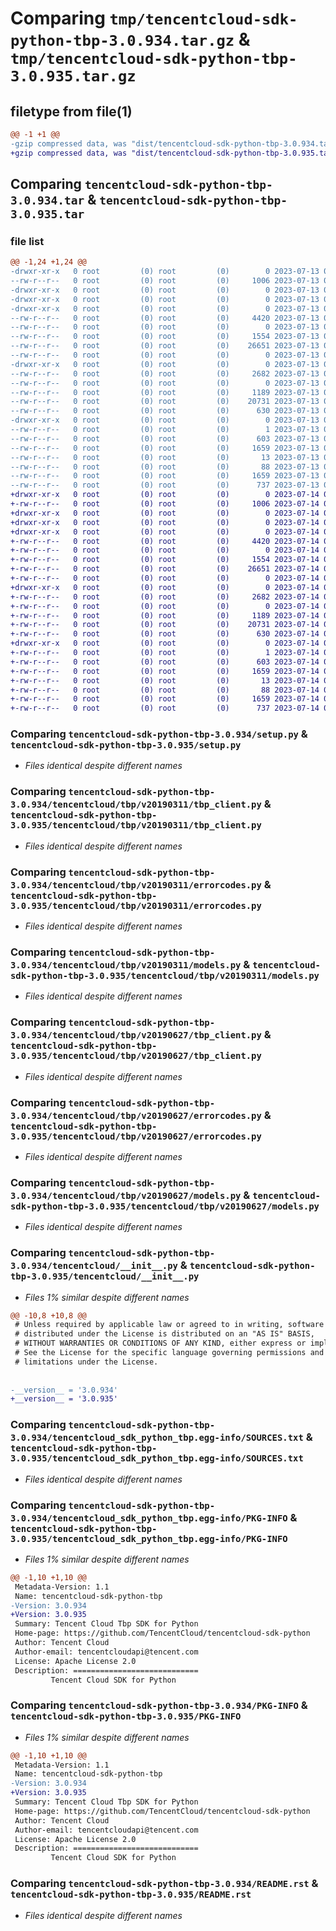 # Comparing `tmp/tencentcloud-sdk-python-tbp-3.0.934.tar.gz` & `tmp/tencentcloud-sdk-python-tbp-3.0.935.tar.gz`

## filetype from file(1)

```diff
@@ -1 +1 @@
-gzip compressed data, was "dist/tencentcloud-sdk-python-tbp-3.0.934.tar", last modified: Thu Jul 13 00:33:42 2023, max compression
+gzip compressed data, was "dist/tencentcloud-sdk-python-tbp-3.0.935.tar", last modified: Fri Jul 14 00:38:45 2023, max compression
```

## Comparing `tencentcloud-sdk-python-tbp-3.0.934.tar` & `tencentcloud-sdk-python-tbp-3.0.935.tar`

### file list

```diff
@@ -1,24 +1,24 @@
-drwxr-xr-x   0 root         (0) root         (0)        0 2023-07-13 00:33:42.000000 tencentcloud-sdk-python-tbp-3.0.934/
--rw-r--r--   0 root         (0) root         (0)     1006 2023-07-13 00:33:42.000000 tencentcloud-sdk-python-tbp-3.0.934/setup.py
-drwxr-xr-x   0 root         (0) root         (0)        0 2023-07-13 00:33:42.000000 tencentcloud-sdk-python-tbp-3.0.934/tencentcloud/
-drwxr-xr-x   0 root         (0) root         (0)        0 2023-07-13 00:33:42.000000 tencentcloud-sdk-python-tbp-3.0.934/tencentcloud/tbp/
-drwxr-xr-x   0 root         (0) root         (0)        0 2023-07-13 00:33:42.000000 tencentcloud-sdk-python-tbp-3.0.934/tencentcloud/tbp/v20190311/
--rw-r--r--   0 root         (0) root         (0)     4420 2023-07-13 00:33:42.000000 tencentcloud-sdk-python-tbp-3.0.934/tencentcloud/tbp/v20190311/tbp_client.py
--rw-r--r--   0 root         (0) root         (0)        0 2023-07-13 00:33:42.000000 tencentcloud-sdk-python-tbp-3.0.934/tencentcloud/tbp/v20190311/__init__.py
--rw-r--r--   0 root         (0) root         (0)     1554 2023-07-13 00:33:42.000000 tencentcloud-sdk-python-tbp-3.0.934/tencentcloud/tbp/v20190311/errorcodes.py
--rw-r--r--   0 root         (0) root         (0)    26651 2023-07-13 00:33:42.000000 tencentcloud-sdk-python-tbp-3.0.934/tencentcloud/tbp/v20190311/models.py
--rw-r--r--   0 root         (0) root         (0)        0 2023-07-13 00:33:42.000000 tencentcloud-sdk-python-tbp-3.0.934/tencentcloud/tbp/__init__.py
-drwxr-xr-x   0 root         (0) root         (0)        0 2023-07-13 00:33:42.000000 tencentcloud-sdk-python-tbp-3.0.934/tencentcloud/tbp/v20190627/
--rw-r--r--   0 root         (0) root         (0)     2682 2023-07-13 00:33:42.000000 tencentcloud-sdk-python-tbp-3.0.934/tencentcloud/tbp/v20190627/tbp_client.py
--rw-r--r--   0 root         (0) root         (0)        0 2023-07-13 00:33:42.000000 tencentcloud-sdk-python-tbp-3.0.934/tencentcloud/tbp/v20190627/__init__.py
--rw-r--r--   0 root         (0) root         (0)     1189 2023-07-13 00:33:42.000000 tencentcloud-sdk-python-tbp-3.0.934/tencentcloud/tbp/v20190627/errorcodes.py
--rw-r--r--   0 root         (0) root         (0)    20731 2023-07-13 00:33:42.000000 tencentcloud-sdk-python-tbp-3.0.934/tencentcloud/tbp/v20190627/models.py
--rw-r--r--   0 root         (0) root         (0)      630 2023-07-13 00:33:42.000000 tencentcloud-sdk-python-tbp-3.0.934/tencentcloud/__init__.py
-drwxr-xr-x   0 root         (0) root         (0)        0 2023-07-13 00:33:42.000000 tencentcloud-sdk-python-tbp-3.0.934/tencentcloud_sdk_python_tbp.egg-info/
--rw-r--r--   0 root         (0) root         (0)        1 2023-07-13 00:33:42.000000 tencentcloud-sdk-python-tbp-3.0.934/tencentcloud_sdk_python_tbp.egg-info/dependency_links.txt
--rw-r--r--   0 root         (0) root         (0)      603 2023-07-13 00:33:42.000000 tencentcloud-sdk-python-tbp-3.0.934/tencentcloud_sdk_python_tbp.egg-info/SOURCES.txt
--rw-r--r--   0 root         (0) root         (0)     1659 2023-07-13 00:33:42.000000 tencentcloud-sdk-python-tbp-3.0.934/tencentcloud_sdk_python_tbp.egg-info/PKG-INFO
--rw-r--r--   0 root         (0) root         (0)       13 2023-07-13 00:33:42.000000 tencentcloud-sdk-python-tbp-3.0.934/tencentcloud_sdk_python_tbp.egg-info/top_level.txt
--rw-r--r--   0 root         (0) root         (0)       88 2023-07-13 00:33:42.000000 tencentcloud-sdk-python-tbp-3.0.934/setup.cfg
--rw-r--r--   0 root         (0) root         (0)     1659 2023-07-13 00:33:42.000000 tencentcloud-sdk-python-tbp-3.0.934/PKG-INFO
--rw-r--r--   0 root         (0) root         (0)      737 2023-07-13 00:33:42.000000 tencentcloud-sdk-python-tbp-3.0.934/README.rst
+drwxr-xr-x   0 root         (0) root         (0)        0 2023-07-14 00:38:45.000000 tencentcloud-sdk-python-tbp-3.0.935/
+-rw-r--r--   0 root         (0) root         (0)     1006 2023-07-14 00:38:45.000000 tencentcloud-sdk-python-tbp-3.0.935/setup.py
+drwxr-xr-x   0 root         (0) root         (0)        0 2023-07-14 00:38:45.000000 tencentcloud-sdk-python-tbp-3.0.935/tencentcloud/
+drwxr-xr-x   0 root         (0) root         (0)        0 2023-07-14 00:38:45.000000 tencentcloud-sdk-python-tbp-3.0.935/tencentcloud/tbp/
+drwxr-xr-x   0 root         (0) root         (0)        0 2023-07-14 00:38:45.000000 tencentcloud-sdk-python-tbp-3.0.935/tencentcloud/tbp/v20190311/
+-rw-r--r--   0 root         (0) root         (0)     4420 2023-07-14 00:38:45.000000 tencentcloud-sdk-python-tbp-3.0.935/tencentcloud/tbp/v20190311/tbp_client.py
+-rw-r--r--   0 root         (0) root         (0)        0 2023-07-14 00:38:45.000000 tencentcloud-sdk-python-tbp-3.0.935/tencentcloud/tbp/v20190311/__init__.py
+-rw-r--r--   0 root         (0) root         (0)     1554 2023-07-14 00:38:45.000000 tencentcloud-sdk-python-tbp-3.0.935/tencentcloud/tbp/v20190311/errorcodes.py
+-rw-r--r--   0 root         (0) root         (0)    26651 2023-07-14 00:38:45.000000 tencentcloud-sdk-python-tbp-3.0.935/tencentcloud/tbp/v20190311/models.py
+-rw-r--r--   0 root         (0) root         (0)        0 2023-07-14 00:38:45.000000 tencentcloud-sdk-python-tbp-3.0.935/tencentcloud/tbp/__init__.py
+drwxr-xr-x   0 root         (0) root         (0)        0 2023-07-14 00:38:45.000000 tencentcloud-sdk-python-tbp-3.0.935/tencentcloud/tbp/v20190627/
+-rw-r--r--   0 root         (0) root         (0)     2682 2023-07-14 00:38:45.000000 tencentcloud-sdk-python-tbp-3.0.935/tencentcloud/tbp/v20190627/tbp_client.py
+-rw-r--r--   0 root         (0) root         (0)        0 2023-07-14 00:38:45.000000 tencentcloud-sdk-python-tbp-3.0.935/tencentcloud/tbp/v20190627/__init__.py
+-rw-r--r--   0 root         (0) root         (0)     1189 2023-07-14 00:38:45.000000 tencentcloud-sdk-python-tbp-3.0.935/tencentcloud/tbp/v20190627/errorcodes.py
+-rw-r--r--   0 root         (0) root         (0)    20731 2023-07-14 00:38:45.000000 tencentcloud-sdk-python-tbp-3.0.935/tencentcloud/tbp/v20190627/models.py
+-rw-r--r--   0 root         (0) root         (0)      630 2023-07-14 00:38:45.000000 tencentcloud-sdk-python-tbp-3.0.935/tencentcloud/__init__.py
+drwxr-xr-x   0 root         (0) root         (0)        0 2023-07-14 00:38:45.000000 tencentcloud-sdk-python-tbp-3.0.935/tencentcloud_sdk_python_tbp.egg-info/
+-rw-r--r--   0 root         (0) root         (0)        1 2023-07-14 00:38:45.000000 tencentcloud-sdk-python-tbp-3.0.935/tencentcloud_sdk_python_tbp.egg-info/dependency_links.txt
+-rw-r--r--   0 root         (0) root         (0)      603 2023-07-14 00:38:45.000000 tencentcloud-sdk-python-tbp-3.0.935/tencentcloud_sdk_python_tbp.egg-info/SOURCES.txt
+-rw-r--r--   0 root         (0) root         (0)     1659 2023-07-14 00:38:45.000000 tencentcloud-sdk-python-tbp-3.0.935/tencentcloud_sdk_python_tbp.egg-info/PKG-INFO
+-rw-r--r--   0 root         (0) root         (0)       13 2023-07-14 00:38:45.000000 tencentcloud-sdk-python-tbp-3.0.935/tencentcloud_sdk_python_tbp.egg-info/top_level.txt
+-rw-r--r--   0 root         (0) root         (0)       88 2023-07-14 00:38:45.000000 tencentcloud-sdk-python-tbp-3.0.935/setup.cfg
+-rw-r--r--   0 root         (0) root         (0)     1659 2023-07-14 00:38:45.000000 tencentcloud-sdk-python-tbp-3.0.935/PKG-INFO
+-rw-r--r--   0 root         (0) root         (0)      737 2023-07-14 00:38:45.000000 tencentcloud-sdk-python-tbp-3.0.935/README.rst
```

### Comparing `tencentcloud-sdk-python-tbp-3.0.934/setup.py` & `tencentcloud-sdk-python-tbp-3.0.935/setup.py`

 * *Files identical despite different names*

### Comparing `tencentcloud-sdk-python-tbp-3.0.934/tencentcloud/tbp/v20190311/tbp_client.py` & `tencentcloud-sdk-python-tbp-3.0.935/tencentcloud/tbp/v20190311/tbp_client.py`

 * *Files identical despite different names*

### Comparing `tencentcloud-sdk-python-tbp-3.0.934/tencentcloud/tbp/v20190311/errorcodes.py` & `tencentcloud-sdk-python-tbp-3.0.935/tencentcloud/tbp/v20190311/errorcodes.py`

 * *Files identical despite different names*

### Comparing `tencentcloud-sdk-python-tbp-3.0.934/tencentcloud/tbp/v20190311/models.py` & `tencentcloud-sdk-python-tbp-3.0.935/tencentcloud/tbp/v20190311/models.py`

 * *Files identical despite different names*

### Comparing `tencentcloud-sdk-python-tbp-3.0.934/tencentcloud/tbp/v20190627/tbp_client.py` & `tencentcloud-sdk-python-tbp-3.0.935/tencentcloud/tbp/v20190627/tbp_client.py`

 * *Files identical despite different names*

### Comparing `tencentcloud-sdk-python-tbp-3.0.934/tencentcloud/tbp/v20190627/errorcodes.py` & `tencentcloud-sdk-python-tbp-3.0.935/tencentcloud/tbp/v20190627/errorcodes.py`

 * *Files identical despite different names*

### Comparing `tencentcloud-sdk-python-tbp-3.0.934/tencentcloud/tbp/v20190627/models.py` & `tencentcloud-sdk-python-tbp-3.0.935/tencentcloud/tbp/v20190627/models.py`

 * *Files identical despite different names*

### Comparing `tencentcloud-sdk-python-tbp-3.0.934/tencentcloud/__init__.py` & `tencentcloud-sdk-python-tbp-3.0.935/tencentcloud/__init__.py`

 * *Files 1% similar despite different names*

```diff
@@ -10,8 +10,8 @@
 # Unless required by applicable law or agreed to in writing, software
 # distributed under the License is distributed on an "AS IS" BASIS,
 # WITHOUT WARRANTIES OR CONDITIONS OF ANY KIND, either express or implied.
 # See the License for the specific language governing permissions and
 # limitations under the License.
 
 
-__version__ = '3.0.934'
+__version__ = '3.0.935'
```

### Comparing `tencentcloud-sdk-python-tbp-3.0.934/tencentcloud_sdk_python_tbp.egg-info/SOURCES.txt` & `tencentcloud-sdk-python-tbp-3.0.935/tencentcloud_sdk_python_tbp.egg-info/SOURCES.txt`

 * *Files identical despite different names*

### Comparing `tencentcloud-sdk-python-tbp-3.0.934/tencentcloud_sdk_python_tbp.egg-info/PKG-INFO` & `tencentcloud-sdk-python-tbp-3.0.935/tencentcloud_sdk_python_tbp.egg-info/PKG-INFO`

 * *Files 1% similar despite different names*

```diff
@@ -1,10 +1,10 @@
 Metadata-Version: 1.1
 Name: tencentcloud-sdk-python-tbp
-Version: 3.0.934
+Version: 3.0.935
 Summary: Tencent Cloud Tbp SDK for Python
 Home-page: https://github.com/TencentCloud/tencentcloud-sdk-python
 Author: Tencent Cloud
 Author-email: tencentcloudapi@tencent.com
 License: Apache License 2.0
 Description: ============================
         Tencent Cloud SDK for Python
```

### Comparing `tencentcloud-sdk-python-tbp-3.0.934/PKG-INFO` & `tencentcloud-sdk-python-tbp-3.0.935/PKG-INFO`

 * *Files 1% similar despite different names*

```diff
@@ -1,10 +1,10 @@
 Metadata-Version: 1.1
 Name: tencentcloud-sdk-python-tbp
-Version: 3.0.934
+Version: 3.0.935
 Summary: Tencent Cloud Tbp SDK for Python
 Home-page: https://github.com/TencentCloud/tencentcloud-sdk-python
 Author: Tencent Cloud
 Author-email: tencentcloudapi@tencent.com
 License: Apache License 2.0
 Description: ============================
         Tencent Cloud SDK for Python
```

### Comparing `tencentcloud-sdk-python-tbp-3.0.934/README.rst` & `tencentcloud-sdk-python-tbp-3.0.935/README.rst`

 * *Files identical despite different names*

